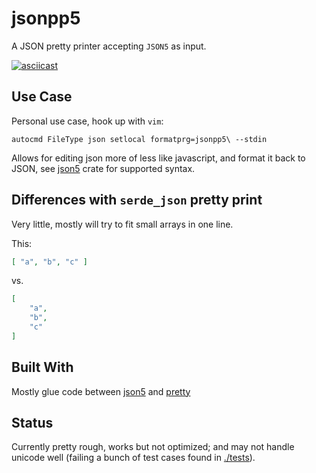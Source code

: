 # jsonpp5

A JSON pretty printer accepting `JSON5` as input.

[![asciicast](https://asciinema.org/a/GKlgiguindVmXGcdh0kt7d0SO.svg)](https://asciinema.org/a/GKlgiguindVmXGcdh0kt7d0SO)

## Use Case

Personal use case, hook up with `vim`:
```vim
autocmd FileType json setlocal formatprg=jsonpp5\ --stdin
```
Allows for editing json more of less like javascript, and format it back to JSON, see [json5](https://github.com/callum-oakley/json5-rs) crate for supported syntax.

## Differences with `serde_json` pretty print

Very little, mostly will try to fit small arrays in one line.

This:

```json
[ "a", "b", "c" ]
```

vs.

```json
[
    "a",
    "b",
    "c"
]
```

## Built With

Mostly glue code between [json5](https://github.com/callum-oakley/json5-rs) and [pretty](https://github.com/Marwes/pretty.rs)

## Status

Currently pretty rough, works but not optimized; and may not handle unicode well (failing a bunch of test cases found in [./tests](./tests)).
